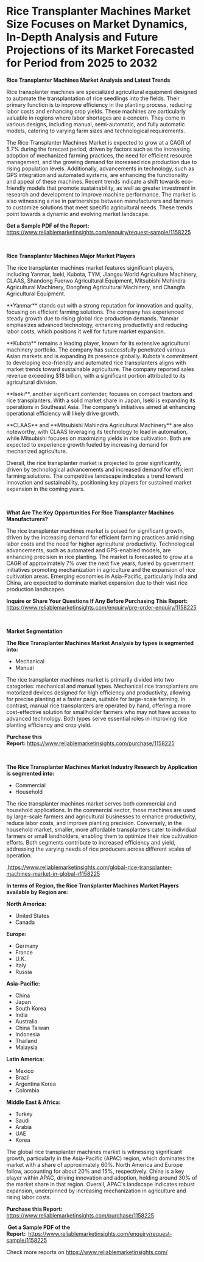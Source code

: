 <p><h1>Rice Transplanter Machines Market Size Focuses on Market Dynamics, In-Depth Analysis and Future Projections of its Market Forecasted for Period from 2025 to 2032</h1></p><p><strong>Rice Transplanter Machines Market Analysis and Latest Trends</strong></p>
<p><p>Rice transplanter machines are specialized agricultural equipment designed to automate the transplantation of rice seedlings into the fields. Their primary function is to improve efficiency in the planting process, reducing labor costs and enhancing crop yields. These machines are particularly valuable in regions where labor shortages are a concern. They come in various designs, including manual, semi-automatic, and fully automatic models, catering to varying farm sizes and technological requirements.</p><p>The Rice Transplanter Machines Market is expected to grow at a CAGR of 5.7% during the forecast period, driven by factors such as the increasing adoption of mechanized farming practices, the need for efficient resource management, and the growing demand for increased rice production due to rising population levels. Additionally, advancements in technology, such as GPS integration and automated systems, are enhancing the functionality and appeal of these machines. Recent trends indicate a shift towards eco-friendly models that promote sustainability, as well as greater investment in research and development to improve machine performance. The market is also witnessing a rise in partnerships between manufacturers and farmers to customize solutions that meet specific agricultural needs. These trends point towards a dynamic and evolving market landscape.</p></p>
<p><strong>Get a Sample PDF of the Report:&nbsp;</strong> <a href="https://www.reliablemarketinsights.com/enquiry/request-sample/1158225?utm_campaign=2187&utm_medium=2&utm_source=Github&utm_content=ia&utm_term=24022025&utm_id=rice-transplanter-machines">https://www.reliablemarketinsights.com/enquiry/request-sample/1158225</a></p>
<p>&nbsp;</p>
<p><strong>Rice Transplanter Machines Major Market Players</strong></p>
<p><p>The rice transplanter machines market features significant players, including Yanmar, Iseki, Kubota, TYM, Jiangsu World Agriculture Machinery, CLAAS, Shandong Fuerwo Agricultural Equipment, Mitsubishi Mahindra Agricultural Machinery, Dongfeng Agricultural Machinery, and Changfa Agricultural Equipment. </p><p>**Yanmar** stands out with a strong reputation for innovation and quality, focusing on efficient farming solutions. The company has experienced steady growth due to rising global rice production demands. Yanmar emphasizes advanced technology, enhancing productivity and reducing labor costs, which positions it well for future market expansion.</p><p>**Kubota** remains a leading player, known for its extensive agricultural machinery portfolio. The company has successfully penetrated various Asian markets and is expanding its presence globally. Kubota's commitment to developing eco-friendly and automated rice transplanters aligns with market trends toward sustainable agriculture. The company reported sales revenue exceeding $18 billion, with a significant portion attributed to its agricultural division.</p><p>**Iseki**, another significant contender, focuses on compact tractors and rice transplanters. With a solid market share in Japan, Iseki is expanding its operations in Southeast Asia. The company’s initiatives aimed at enhancing operational efficiency will likely drive growth.</p><p>**CLAAS** and **Mitsubishi Mahindra Agricultural Machinery** are also noteworthy, with CLAAS leveraging its technology to lead in automation, while Mitsubishi focuses on maximizing yields in rice cultivation. Both are expected to experience growth fueled by increasing demand for mechanized agriculture.</p><p>Overall, the rice transplanter market is projected to grow significantly, driven by technological advancements and increased demand for efficient farming solutions. The competitive landscape indicates a trend toward innovation and sustainability, positioning key players for sustained market expansion in the coming years.</p></p>
<p>&nbsp;</p>
<p><strong>What Are The Key Opportunities For Rice Transplanter Machines Manufacturers?</strong></p>
<p><p>The rice transplanter machines market is poised for significant growth, driven by the increasing demand for efficient farming practices amid rising labor costs and the need for higher agricultural productivity. Technological advancements, such as automated and GPS-enabled models, are enhancing precision in rice planting. The market is forecasted to grow at a CAGR of approximately 7% over the next five years, fueled by government initiatives promoting mechanization in agriculture and the expansion of rice cultivation areas. Emerging economies in Asia-Pacific, particularly India and China, are expected to dominate market expansion due to their vast rice production landscapes.</p></p>
<p><strong>Inquire or Share Your Questions If Any Before Purchasing This Report:</strong> <a href="https://www.reliablemarketinsights.com/enquiry/pre-order-enquiry/1158225?utm_campaign=2187&utm_medium=2&utm_source=Github&utm_content=ia&utm_term=24022025&utm_id=rice-transplanter-machines">https://www.reliablemarketinsights.com/enquiry/pre-order-enquiry/1158225</a></p>
<p>&nbsp;</p>
<p><strong>Market Segmentation</strong></p>
<p><strong>The Rice Transplanter Machines Market Analysis by types is segmented into:</strong></p>
<p><ul><li>Mechanical</li><li>Manual</li></ul></p>
<p><p>The rice transplanter machines market is primarily divided into two categories: mechanical and manual types. Mechanical rice transplanters are motorized devices designed for high efficiency and productivity, allowing for precise planting at a faster pace, suitable for large-scale farming. In contrast, manual rice transplanters are operated by hand, offering a more cost-effective solution for smallholder farmers who may not have access to advanced technology. Both types serve essential roles in improving rice planting efficiency and crop yield.</p></p>
<p><strong>Purchase this Report:&nbsp;</strong><a href="https://www.reliablemarketinsights.com/purchase/1158225?utm_campaign=2187&utm_medium=2&utm_source=Github&utm_content=ia&utm_term=24022025&utm_id=rice-transplanter-machines">https://www.reliablemarketinsights.com/purchase/1158225</a></p>
<p>&nbsp;</p>
<p><strong>The Rice Transplanter Machines Market Industry Research by Application is segmented into:</strong></p>
<p><ul><li>Commercial</li><li>Household</li></ul></p>
<p><p>The rice transplanter machines market serves both commercial and household applications. In the commercial sector, these machines are used by large-scale farmers and agricultural businesses to enhance productivity, reduce labor costs, and improve planting precision. Conversely, in the household market, smaller, more affordable transplanters cater to individual farmers or small landholders, enabling them to optimize their rice cultivation efforts. Both segments contribute to increased efficiency and yield, addressing the varying needs of rice producers across different scales of operation.</p></p>
<p><a href="https://www.reliablemarketinsights.com/global-rice-transplanter-machines-market-in-global-r1158225?utm_campaign=2187&utm_medium=2&utm_source=Github&utm_content=ia&utm_term=24022025&utm_id=rice-transplanter-machines">&nbsp;https://www.reliablemarketinsights.com/global-rice-transplanter-machines-market-in-global-r1158225</a></p>
<p><strong>In terms of Region, the Rice Transplanter Machines Market Players available by Region are:</strong></p>
<p>
    <p> <strong> North America: </strong>
        <ul>
            <li>United States</li>
            <li>Canada</li>
        </ul>
        </p> 
    <p> <strong> Europe: </strong>
        <ul>
            <li>Germany</li>
            <li>France</li>
            <li>U.K.</li>
            <li>Italy</li>
            <li>Russia</li>
        </ul>
        </p> 
    <p> <strong> Asia-Pacific: </strong>
        <ul>
            <li>China</li>
            <li>Japan</li>
            <li>South Korea</li>
            <li>India</li>
            <li>Australia</li>
            <li>China Taiwan</li>
            <li>Indonesia</li>
            <li>Thailand</li>
            <li>Malaysia</li>
        </ul>
        </p> 
    <p> <strong> Latin America: </strong>
        <ul>
            <li>Mexico</li>
            <li>Brazil</li>
            <li>Argentina Korea</li>
            <li>Colombia</li>
        </ul>
        </p> 
    <p> <strong> Middle East & Africa: </strong>
        <ul>
            <li>Turkey</li>
            <li>Saudi</li>
            <li>Arabia</li>
            <li>UAE</li>
            <li>Korea</li>
        </ul>
    </p>
    </p>
<p><p>The global rice transplanter machines market is witnessing significant growth, particularly in the Asia-Pacific (APAC) region, which dominates the market with a share of approximately 60%. North America and Europe follow, accounting for about 20% and 15%, respectively. China is a key player within APAC, driving innovation and adoption, holding around 30% of the market share in that region. Overall, APAC's landscape indicates robust expansion, underpinned by increasing mechanization in agriculture and rising labor costs.</p></p>
<p><strong>Purchase this Report: </strong><a href="https://www.reliablemarketinsights.com/purchase/1158225?utm_campaign=2187&utm_medium=2&utm_source=Github&utm_content=ia&utm_term=24022025&utm_id=rice-transplanter-machines">https://www.reliablemarketinsights.com/purchase/1158225</a></p>
<p>&nbsp;<strong>Get a Sample PDF of the Report:&nbsp;&nbsp;</strong><a href="https://www.reliablemarketinsights.com/enquiry/request-sample/1158225?utm_campaign=2187&utm_medium=2&utm_source=Github&utm_content=ia&utm_term=24022025&utm_id=rice-transplanter-machines">https://www.reliablemarketinsights.com/enquiry/request-sample/1158225</a></p>
<p><strong></strong></p>
<p>Check more reports on <a href="https://www.reliablemarketinsights.com/?utm_campaign=2187&utm_medium=2&utm_source=Github&utm_content=ia&utm_term=24022025&utm_id=rice-transplanter-machines">https://www.reliablemarketinsights.com/</a></p>